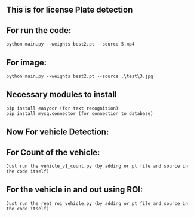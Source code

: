 ## This is for license Plate detection

## For run the code: 
``` shell
python main.py --weights best2.pt --source 5.mp4
```
## For image:
```shell
python main.py --weights best2.pt --source .\test\3.jpg
```
## Necessary modules to install
```shell
pip install easyocr (for text recognition)
pip install mysq.connector (for connection to database)
```

## Now For vehicle Detection:

## For Count of the vehicle:
```shell
Just run the vehicle_v1_count.py (by adding or pt file and source in the code itself)
```
## For the vehicle in and out  using ROI:
```shell
Just run the reat_roi_vehicle.py (by adding or pt file and source in the code itself)
